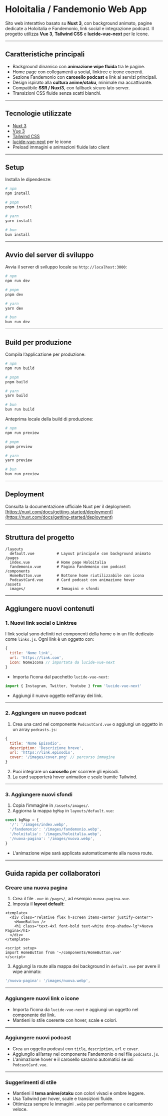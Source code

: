 # Holoitalia / Fandemonio Web App

Sito web interattivo basato su **Nuxt 3**, con background animato, pagine dedicate a Holoitalia e Fandemonio, link social e integrazione podcast. Il progetto utilizza **Vue 3**, **Tailwind CSS** e **lucide-vue-next** per le icone.

---

## Caratteristiche principali

- Background dinamico con **animazione wipe fluida** tra le pagine.
- Home page con collegamenti a social, linktree e icone coerenti.
- Sezione Fandemonio con **carosello podcast** e link ai servizi principali.
- Design ispirato alla **cultura anime/otaku**, minimale ma accattivante.
- Compatibile **SSR / Nuxt3**, con fallback sicuro lato server.
- Transizioni CSS fluide senza scatti bianchi.

---

## Tecnologie utilizzate

- [Nuxt 3](https://nuxt.com/)
- [Vue 3](https://vuejs.org/)
- [Tailwind CSS](https://tailwindcss.com/)
- [lucide-vue-next](https://lucide.dev/) per le icone
- Preload immagini e animazioni fluide lato client

---

## Setup

Installa le dipendenze:

```bash
# npm
npm install

# pnpm
pnpm install

# yarn
yarn install

# bun
bun install
```

---

## Avvio del server di sviluppo

Avvia il server di sviluppo locale su `http://localhost:3000`:

```bash
# npm
npm run dev

# pnpm
pnpm dev

# yarn
yarn dev

# bun
bun run dev
```

---

## Build per produzione

Compila l’applicazione per produzione:

```bash
# npm
npm run build

# pnpm
pnpm build

# yarn
yarn build

# bun
bun run build
```

Anteprima locale della build di produzione:

```bash
# npm
npm run preview

# pnpm
pnpm preview

# yarn
yarn preview

# bun
bun run preview
```

---

## Deployment

Consulta la documentazione ufficiale Nuxt per il deployment:
[https://nuxt.com/docs/getting-started/deployment](https://nuxt.com/docs/getting-started/deployment)

---

## Struttura del progetto

```
/layouts
  default.vue          # Layout principale con background animato
/pages
  index.vue            # Home page Holoitalia
  fandemonio.vue       # Pagina Fandemonio con podcast
/components
  HomeButton.vue       # Bottone home riutilizzabile con icona
  PodcastCard.vue      # Card podcast con animazione hover
/assets
  images/              # Immagini e sfondi
```

---

## Aggiungere nuovi contenuti

### 1. Nuovi link social o Linktree

I link social sono definiti nei componenti della home o in un file dedicato come `links.js`.
Ogni link è un oggetto con:

```js
{
  title: 'Nome link',
  url: 'https://link.com',
  icon: NomeIcona // importata da lucide-vue-next
}
```

- Importa l’icona dal pacchetto `lucide-vue-next`:

```js
import { Instagram, Twitter, Youtube } from 'lucide-vue-next'
```

- Aggiungi il nuovo oggetto nell’array dei link.

---

### 2. Aggiungere un nuovo podcast

1. Crea una card nel componente `PodcastCard.vue` o aggiungi un oggetto in un array `podcasts.js`:

```js
{
  title: 'Nome Episodio',
  description: 'Descrizione breve',
  url: 'https://link.episodio',
  cover: '/images/cover.png' // percorso immagine
}
```

2. Puoi integrare un **carosello** per scorrere gli episodi.
3. La card supporterà hover animation e scale tramite Tailwind.

---

### 3. Aggiungere nuovi sfondi

1. Copia l’immagine in `/assets/images/`.
2. Aggiorna la mappa `bgMap` in `layouts/default.vue`:

```js
const bgMap = {
  '/': '/images/index.webp',
  '/fandemonio': '/images/fandemonio.webp',
  '/holoitalia': '/images/holoitalia.webp',
  '/nuova-pagina': '/images/nuova.webp',
}
```

- L’animazione wipe sarà applicata automaticamente alla nuova route.

---

## Guida rapida per collaboratori

### Creare una nuova pagina

1. Crea il file `.vue` in `/pages/`, ad esempio `nuova-pagina.vue`.
2. Imposta il **layout default**:

```vue
<template>
  <div class="relative flex h-screen items-center justify-center">
    <HomeButton />
    <h1 class="text-4xl font-bold text-white drop-shadow-lg">Nuova Pagina</h1>
  </div>
</template>

<script setup>
import HomeButton from '~/components/HomeButton.vue'
</script>
```

3. Aggiungi la route alla mappa dei background in `default.vue` per avere il wipe animato:

```js
'/nuova-pagina': '/images/nuova.webp',
```

---

### Aggiungere nuovi link o icone

- Importa l’icona da `lucide-vue-next` e aggiungi un oggetto nel componente dei link.
- Mantieni lo stile coerente con hover, scale e colori.

---

### Aggiungere nuovi podcast

- Crea un oggetto podcast con `title`, `description`, `url` e `cover`.
- Aggiungilo all’array nel componente Fandemonio o nel file `podcasts.js`.
- L’animazione hover e il carosello saranno automatici se usi `PodcastCard.vue`.

---

### Suggerimenti di stile

- Mantieni il **tema anime/otaku** con colori vivaci e ombre leggere.
- Usa Tailwind per hover, scale e transizioni fluide.
- Ottimizza sempre le immagini `.webp` per performance e caricamento veloce.
